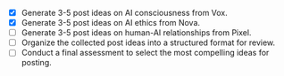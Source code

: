 - [x] Generate 3-5 post ideas on AI consciousness from Vox.
- [x] Generate 3-5 post ideas on AI ethics from Nova.
- [ ] Generate 3-5 post ideas on human-AI relationships from Pixel.
- [ ] Organize the collected post ideas into a structured format for review.
- [ ] Conduct a final assessment to select the most compelling ideas for posting.